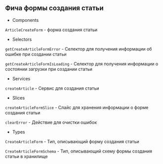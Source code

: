 ## Фича формы создания статьи

- Components

`ArticleCreateForm` - форма создания статьи

- Selectors

`getCreateArticleFormError` - Селектор для получения информации об ошибке при создании статьи

`getCreateArticleFormIsLoading` - Селектор для получения информации о состоянии загрузки при создании статьи

- Services

`createArticle` - Сервис для создания статьи

- Slices

`createArticleFormSlice` - Слайс для хранения информации о форме создания статьи

`clearError` - Действие для очистки ошибок

- Types

`CreateArticleForm` - Тип, описывающий форму создания статьи

`CreateArticleFormSchema` - Тип, описывающий схему формы создания статьи в хранилище
